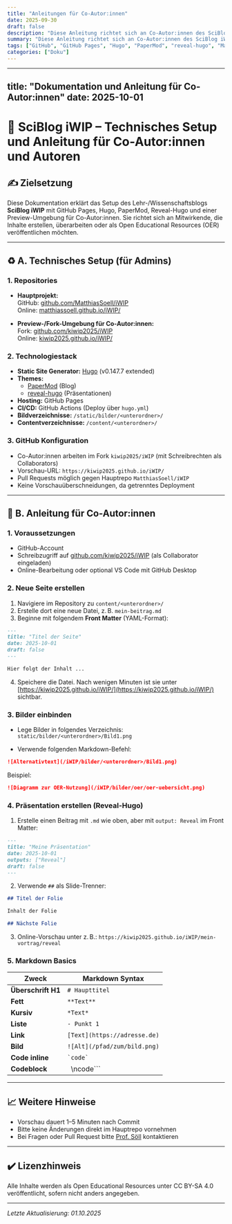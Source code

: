 ```yaml
---
title: "Anleitungen für Co-Autor:innen"
date: 2025-09-30
draft: false
description: "Diese Anleitung richtet sich an Co-Autor:innen des SciBlog iWIP. Schritt für Schritt wird erklärt, wie eigene Seiten mit Markdown und grundlegenden Webtechniken erstellt werden können."
summary: "Diese Anleitung richtet sich an Co-Autor:innen des SciBlog iWIP. Schritt für Schritt wird erklärt, wie eigene Seiten mit Markdown und grundlegenden Webtechniken erstellt werden können."
tags: ["GitHub", "GitHub Pages", "Hugo", "PaperMod", "reveal-hugo", "Markdown", "HTML", "CSS", "JavaScript", "Co-Autor:innen"]
categories: ["Doku"]
---
```


---

## title: "Dokumentation und Anleitung für Co-Autor\:innen" date: 2025-10-01

# 🔧 SciBlog iWIP – Technisches Setup und Anleitung für Co-Autor\:innen und Autoren

## ✍️ Zielsetzung

Diese Dokumentation erklärt das Setup des Lehr-/Wissenschaftsblogs **SciBlog iWIP** mit GitHub Pages, Hugo, PaperMod, Reveal-Hugo und einer Preview-Umgebung für Co-Autor\:innen. Sie richtet sich an Mitwirkende, die Inhalte erstellen, überarbeiten oder als Open Educational Resources (OER) veröffentlichen möchten.

---

## ♻️ A. Technisches Setup (für Admins)

### 1. Repositories

- **Hauptprojekt:**\
  GitHub: [github.com/MatthiasSoell/iWIP](https://github.com/MatthiasSoell/iWIP)\
  Online: [matthiassoell.github.io/iWIP/](https://matthiassoell.github.io/iWIP/)

- **Preview-/Fork-Umgebung für Co-Autor\:innen:**\
  Fork: [github.com/kiwip2025/iWIP](https://github.com/kiwip2025/iWIP)\
  Online: [kiwip2025.github.io/iWIP/](https://kiwip2025.github.io/iWIP/)

### 2. Technologiestack

- **Static Site Generator:** [Hugo](https://gohugo.io/) (v0.147.7 extended)
- **Themes:**
  - [PaperMod](https://github.com/adityatelange/hugo-PaperMod) (Blog)
  - [reveal-hugo](https://github.com/joshed-io/reveal-hugo) (Präsentationen)
- **Hosting:** GitHub Pages
- **CI/CD:** GitHub Actions (Deploy über `hugo.yml`)
- **Bildverzeichnisse:** `/static/bilder/<unterordner>/`
- **Contentverzeichnisse:** `/content/<unterordner>/`

### 3. GitHub Konfiguration

- Co-Autor\:innen arbeiten im Fork `kiwip2025/iWIP` (mit Schreibrechten als Collaborators)
- Vorschau-URL: `https://kiwip2025.github.io/iWIP/`
- Pull Requests möglich gegen Hauptrepo `MatthiasSoell/iWIP`
- Keine Vorschauüberschneidungen, da getrenntes Deployment

---

## 📄 B. Anleitung für Co-Autor\:innen

### 1. Voraussetzungen

- GitHub-Account
- Schreibzugriff auf [github.com/kiwip2025/iWIP](https://github.com/kiwip2025/iWIP) (als Collaborator eingeladen)
- Online-Bearbeitung oder optional VS Code mit GitHub Desktop

### 2. Neue Seite erstellen

1. Navigiere im Repository zu `content/<unterordner>/`
2. Erstelle dort eine neue Datei, z. B. `mein-beitrag.md`
3. Beginne mit folgendem **Front Matter** (YAML-Format):

```markdown
---
title: "Titel der Seite"
date: 2025-10-01
draft: false
---

Hier folgt der Inhalt ...
```

4. Speichere die Datei. Nach wenigen Minuten ist sie unter [https://kiwip2025.github.io/iWIP/](https://kiwip2025.github.io/iWIP/) sichtbar.

### 3. Bilder einbinden

- Lege Bilder in folgendes Verzeichnis: `static/bilder/<unterordner>/Bild1.png`

- Verwende folgenden Markdown-Befehl:

```markdown
![Alternativtext](/iWIP/bilder/<unterordner>/Bild1.png)
```

Beispiel:

```markdown
![Diagramm zur OER-Nutzung](/iWIP/bilder/oer/oer-uebersicht.png)
```

### 4. Präsentation erstellen (Reveal-Hugo)

1. Erstelle einen Beitrag mit `.md` wie oben, aber mit `output: Reveal` im Front Matter:

```markdown
---
title: "Meine Präsentation"
date: 2025-10-01
outputs: ["Reveal"]
draft: false
---
```

2. Verwende `##` als Slide-Trenner:

```markdown
## Titel der Folie

Inhalt der Folie

## Nächste Folie
```

3. Online-Vorschau unter z. B.: `https://kiwip2025.github.io/iWIP/mein-vortrag/reveal`

### 5. Markdown Basics

| Zweck              | Markdown Syntax              |
| ------------------ | ---------------------------- |
| **Überschrift H1** | `# Haupttitel`               |
| **Fett**           | `**Text**`                   |
| **Kursiv**         | `*Text*`                     |
| **Liste**          | `- Punkt 1`                  |
| **Link**           | `[Text](https://adresse.de)` |
| **Bild**           | `![Alt](/pfad/zum/bild.png)` |
| **Code inline**    | `` `code` ``                 |
| **Codeblock**      | ` `\ncode\`\`\`              |

---

## 📈 Weitere Hinweise

- Vorschau dauert 1–5 Minuten nach Commit
- Bitte keine Änderungen direkt im Hauptrepo vornehmen
- Bei Fragen oder Pull Request bitte [Prof. Söll](https://github.com/MatthiasSoell) kontaktieren

---

## ✔️ Lizenzhinweis

Alle Inhalte werden als Open Educational Resources unter CC BY-SA 4.0 veröffentlicht, sofern nicht anders angegeben.

---

*Letzte Aktualisierung: 01.10.2025*
